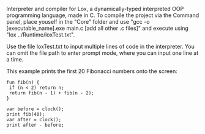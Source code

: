 Interpreter and compiler for Lox, a dynamically-typed interpreted OOP programming language, made in C. To compile the project via the Command panel, place youself in the "Core" folder and use "gcc -o [executable_name].exe main.c [add all other .c files]" and execute using "lox ../Runtime/loxTest.txt".

Use the file loxTest.txt to input multiple lines of code in the interpreter. You can omit the file path to enter prompt mode, where you can input one line at a time.


This example prints the first 20 Fibonacci numbers onto the screen:

```
fun fib(n) {
 if (n < 2) return n;
 return fib(n - 1) + fib(n - 2); 
}

var before = clock();
print fib(40);
var after = clock();
print after - before;

```

